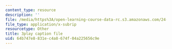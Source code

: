 ```yaml
---
content_type: resource
description: ''
file: /media/https%3A/open-learning-course-data-rc.s3.amazonaws.com/24-912-black-matters-introduction-to-black-studies-spring-2017/64b747e8831ec4a8674f04a225656c9e_WdQUiCPvcvw.srt
file_type: application/x-subrip
resourcetype: Other
title: 3play caption file
uid: 64b747e8-831e-c4a8-674f-04a225656c9e
---
```

